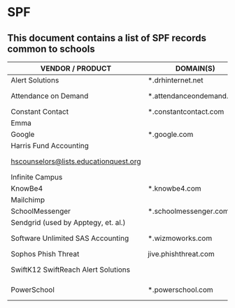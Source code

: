 # SPF

## This document contains a list of SPF records common to schools

| VENDOR / PRODUCT | DOMAIN(S) | INCLUDE |
| ---------- | ----------- | ----------- |
| Alert Solutions | *.drhinternet.net | ip4:216.118.105.4 ip4:216.118.105.5 |
| Attendance on Demand | *.attendanceondemand.com | ip4:152.160.49.6 ip4:205.145.130.165 ip4:216.234.123.86 |
| Constant Contact | *.constantcontact.com | spf.constantcontact.com |
| Emma |  | v=spf1 include:e2ma.net -all |
| Google | *.google.com | include:_spf.google.com |
| Harris Fund Accounting |  | ip4:64.26.181.227 |
| hscounselors@lists.educationquest.org |  | ip4:198.17.44.28 ip4:198.17.44.29 ip4:198.17.44.253 |
| Infinite Campus	|  | include:mg.infinitecampus.org |
| KnowBe4 | *.knowbe4.com | include:_spf.psm.knowbe4.com |
| Mailchimp	|  | include:servers.mcsv.net |
| SchoolMessenger | *.schoolmessenger.com | include:customerspf.schoolmessenger.com |
| Sendgrid (used by Apptegy, et. al.) |  | include:sendgrid.net |
| Software Unlimited SAS Accounting | *.wizmoworks.com | ip4:97.65.91.0/24 ip4:207.250.170.0/26 ip4:207.250.245.64/26 |
| Sophos Phish Threat | jive.phishthreat.com | ip4:107.170.253.6/32 |
| SwiftK12 SwiftReach Alert Solutions |  | ip4:70.36.20.116 ip4:67.23.62.36 ip4:67.23.61.36 ip4:208.64.181.100 |
| PowerSchool |	*.powerschool.com	| ip4:166.78.68.38 ip4:174.37.226.81 ip4:184.173.153.100 |
